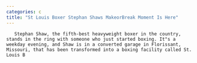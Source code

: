 ```yaml
---
categories: c
title: "St Louis Boxer Stephan Shaws MakeorBreak Moment Is Here"
---
```


      
      

      
       Stephan Shaw, the fifth-best heavyweight boxer in the country, stands in the ring with someone who just started boxing. It"s a weekday evening, and Shaw is in a converted garage in Florissant, Missouri, that has been transformed into a boxing facility called St. Louis B